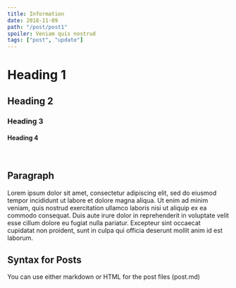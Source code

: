 ```yaml
---
title: Information
date: 2018-11-09
path: "/post/post1"
spoiler: Veniam quis nostrud
tags: ["post", "update"]
---
```


# Heading 1
## Heading 2
### Heading 3
#### Heading 4

<br>

## Paragraph
Lorem ipsum dolor sit amet, consectetur adipiscing elit, sed do eiusmod tempor incididunt ut labore et dolore magna aliqua. Ut enim ad minim veniam, quis nostrud exercitation ullamco laboris nisi ut aliquip ex ea commodo consequat. Duis aute irure dolor in reprehenderit in voluptate velit esse cillum dolore eu fugiat nulla pariatur. Excepteur sint occaecat cupidatat non proident, sunt in culpa qui officia deserunt mollit anim id est laborum.

## Syntax for Posts

You can use either markdown or HTML for the post files (post.md)
